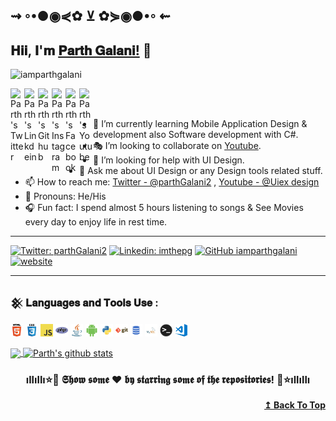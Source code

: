 ## ⇝ ◦•●◉⋞✿ ⊻ ✿⋟◉●•◦ ⇜
## 𝐇𝐢𝐢, 𝐈'𝐦 [𝐏𝐚𝐫𝐭𝐡 𝐆𝐚𝐥𝐚𝐧𝐢!](http://parthgalani.dx.am) 👋

<p align="left"> <img src="https://komarev.com/ghpvc/?username=iamparthgalani&label=Profile View's&color=blueviolet&style=plastic" alt="iamparthgalani" /> </p>

<a href="https://twitter.com/parthGalani2">
  <img align="left" alt="Parth's Twitter" width="22px" src="https://cdn.jsdelivr.net/npm/simple-icons@v3/icons/twitter.svg" />
</a>
<a href="https://linkedin.com/in/imthepg">
  <img align="left" alt="Parth's Linkdein" width="22px" src="https://cdn.jsdelivr.net/npm/simple-icons@v3/icons/linkedin.svg" />
</a>
<a href="https://github.com/iamparthgalani">
  <img align="left" alt="Parth's Github" width="22px" src="https://cdn.jsdelivr.net/npm/simple-icons@v3/icons/github.svg" />
</a>
<a href="https://instagram.com/parth_galani13/">
  <img align="left" alt="Parth's Instagram" width="22px" src="https://cdn.jsdelivr.net/npm/simple-icons@v3/icons/instagram.svg" />
</a>
<a href="https://www.facebook.com/parth.galani.50/">
  <img align="left" alt="Parth's Facebook" width="22px" src="https://cdn.jsdelivr.net/npm/simple-icons@v3/icons/facebook.svg" />
</a>
<a href="https://www.youtube.com/channel/UCs8YuffktnbeZiHfPwQ2A9g/">
  <img align="left" alt="Parth's Youtube" width="22px" src="https://cdn.jsdelivr.net/npm/simple-icons@v3/icons/youtube.svg" />
</a>

<br/>
<br/>

- 📲 I’m currently learning Mobile Application Design & development also Software development with C#.
- 🎭 I’m looking to collaborate on [Youtube](https://www.youtube.com/channel/UCs8YuffktnbeZiHfPwQ2A9g).
- 🤔 I’m looking for help with UI Design.
- 💬 Ask me about UI Design or any Design tools related stuff.
- 📫 How to reach me: [Twitter - @parthGalani2](https://twitter.com/parthGalani2) , [Youtube - @Uiex design](https://www.youtube.com/channel/UCs8YuffktnbeZiHfPwQ2A9g)
- 🤵 Pronouns: He/His
- 🎧 Fun fact: I spend almost 5 hours listening to songs & See Movies every day to enjoy life in rest time.


___
 

[![Twitter: parthGalani2](https://img.shields.io/twitter/follow/parthGalani2?style=social)](https://twitter.com/parthGalani2)
[![Linkedin: imthepg](https://img.shields.io/badge/-imthepg-blue?style=flat-square&logo=Linkedin&logoColor=white&link=https://www.linkedin.com/in/imthepg/)](https://www.linkedin.com/in/imthepg/)
[![GitHub iamparthgalani](https://img.shields.io/github/followers/iamparthgalani?label=follow&style=social)](https://github.com/iamparthgalani)
[![website](https://img.shields.io/badge/PortfolioWebsite-parthgalani.dx.am-2648ff?style=flat-square&logo=google-chrome)](http://parthgalani.dx.am/)

___
### 𒆜 𝐋𝐚𝐧𝐠𝐮𝐚𝐠𝐞𝐬 𝐚𝐧𝐝 𝐓𝐨𝐨𝐥𝐬 𝐔𝐬𝐞 : 


<code><img height="20" src="https://raw.githubusercontent.com/github/explore/80688e429a7d4ef2fca1e82350fe8e3517d3494d/topics/html/html.png"></code>
<code><img height="20" src="https://raw.githubusercontent.com/github/explore/80688e429a7d4ef2fca1e82350fe8e3517d3494d/topics/css/css.png"></code>
<code><img height="20" src="https://raw.githubusercontent.com/github/explore/80688e429a7d4ef2fca1e82350fe8e3517d3494d/topics/javascript/javascript.png"></code>
<code><img height="20" src="https://raw.githubusercontent.com/github/explore/80688e429a7d4ef2fca1e82350fe8e3517d3494d/topics/php/php.png"></code>
<code><img height="20" src="https://raw.githubusercontent.com/github/explore/80688e429a7d4ef2fca1e82350fe8e3517d3494d/topics/java/java.png"></code>
<code><img height="20" src="https://raw.githubusercontent.com/github/explore/80688e429a7d4ef2fca1e82350fe8e3517d3494d/topics/android/android.png"></code>
<code><img height="20" src="https://raw.githubusercontent.com/github/explore/80688e429a7d4ef2fca1e82350fe8e3517d3494d/topics/python/python.png"></code>
<code><img height="20" src="https://raw.githubusercontent.com/github/explore/80688e429a7d4ef2fca1e82350fe8e3517d3494d/topics/git/git.png"></code>
<code><img height="20" src="https://raw.githubusercontent.com/github/explore/80688e429a7d4ef2fca1e82350fe8e3517d3494d/topics/sql/sql.png"></code>
<code><img height="20" src="https://raw.githubusercontent.com/github/explore/80688e429a7d4ef2fca1e82350fe8e3517d3494d/topics/mysql/mysql.png"></code>
<code><img height="20" src="https://raw.githubusercontent.com/github/explore/80688e429a7d4ef2fca1e82350fe8e3517d3494d/topics/terminal/terminal.png"></code>
<code><img height="20" src="https://raw.githubusercontent.com/github/explore/80688e429a7d4ef2fca1e82350fe8e3517d3494d/topics//visual-studio-code//visual-studio-code.png"></code>


<a href="https://github.com/iamparthgalani">
  <img align="center" src="https://github-readme-stats.vercel.app/api/top-langs/?username=iamparthgalani&theme=dark&hide_langs_below=1" />
</a>
<a href="https://github.com/iamparthgalani">
 <img align="center" src="https://github-readme-stats.vercel.app/api?username=iamparthgalani&show_icons=true&theme=dark&line_height=27" alt="Parth's github stats"/>
</a>


<div align="center">

### ıllıllı⭐🌟 𝕾𝖍𝖔𝖜 𝖘𝖔𝖒𝖊 ❤️ 𝖇𝖞 𝖘𝖙𝖆𝖗𝖗𝖎𝖓𝖌 𝖘𝖔𝖒𝖊 𝖔𝖋 𝖙𝖍𝖊 𝖗𝖊𝖕𝖔𝖘𝖎𝖙𝖔𝖗𝖎𝖊𝖘! 🌟⭐ıllıllı

</div>

<div align="right">
    <b><a href="#𝐇𝐞𝐥𝐥𝐨-𝐈𝐦-𝐏𝐚𝐫𝐭𝐡-𝐆𝐚𝐥𝐚𝐧𝐢-">↥ Back To Top</a></b>
</div>
